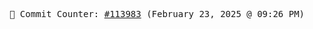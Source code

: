 <p align="center">
    <samp>
        📮 Commit Counter: <a href="https://github.com/Javascript-void0/Javascript-void0/commits/main">#113983</a> (February 23, 2025 @ 09:26 PM)
    </samp>
</p>